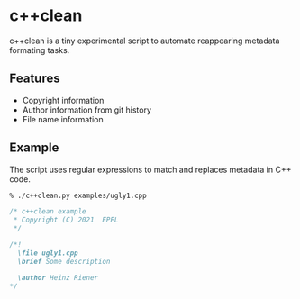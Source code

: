 # c++clean
c++clean is a tiny experimental script to automate reappearing metadata formating tasks.

## Features
- Copyright information
- Author information from git history
- File name information

## Example

The script uses regular expressions to match and replaces metadata in C++ code.

```bash
% ./c++clean.py examples/ugly1.cpp
```

```c++
/* c++clean example
 * Copyright (C) 2021  EPFL
 */

/*!
  \file ugly1.cpp
  \brief Some description

  \author Heinz Riener
*/
